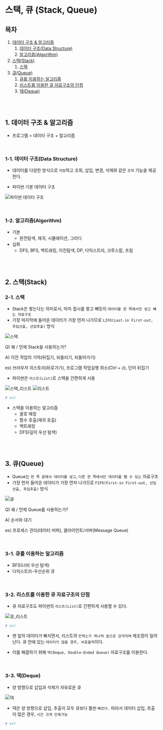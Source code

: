 # 스택, 큐 (Stack, Queue)

## 목차

1. [데이터 구조 & 알고리즘](#1-데이터-구조--알고리즘)
    1. [데이터 구조(Data Structure)](#1-1-데이터-구조data-structure)
    2. [알고리즘(Algorithm)](#1-2-알고리즘algorithm)
2. [스택(Stack)](#2-스택stack)
    1. [스택](#2-1-스택)
3. [큐(Queue)](#3-큐queue)
    1. [큐를 이용하는 알고리즘](#3-1-큐를-이용하는-알고리즘)
    2. [리스트를 이용한 큐 자료구조의 단점](#3-2-리스트를-이용한-큐-자료구조의-단점)
    3. [덱(Deque)](#3-3-덱deque)

<br>
<br>

## 1. 데이터 구조 & 알고리즘

-   프로그램 = 데이터 구조 + 알고리즘

<br>

### 1-1. 데이터 구조(Data Structure)

-   데이터를 다양한 방식으로 `저장`하고 조회, 삽입, 변경, 삭제와 같은 `조작` 기능을 제공한다.

-   파이썬 기본 데이터 구조

![파이썬 데이터 구조](../img/python_data_structure.png)

<br>

### 1-2. 알고리즘(Algorithm)

-   기본
    -   완전탐색, 재귀, 시뮬레이션, 그리디
-   심화
    -   DFS, BFS, 백트래킹, 이진탐색, DP, 다익스트라, 크루스칼, 프림

<br>
<br>

## 2. 스택(Stack)

### 2-1. 스택

-   Stack은 쌓는다는 의미로서, 마치 접시를 쌓고 빼듯이 `데이터를 한 쪽에서만 넣고 빼는 자료구조`
-   가장 마지막에 들어온 데이터가 가장 먼저 나가므로 `LIFO(Last-in First-out, 후입선출, 선입후출)` 방식

![스택](../img/python_stack.png)

Q) 왜 / 언제 Stack을 사용하는가?

A) 이전 작업의 기억(뒤집기, 되돌리기, 되돌아가기)

ex) 브라우저 히스토리(뒤로가기), 프로그램 작업실행 취소(Ctrl + z), 단어 뒤집기

-   파이썬은 `리스트(List)`로 스택을 간편하게 사용

![스택_리스트](../img/python_stack_list.png)
![리스트](../img/python_list.png)

```python
# ex)


```

-   스택을 이용하는 알고리즘
    -   괄호 매칭
    -   함수 호출(재귀 호출)
    -   백트래킹
    -   DFS(깊이 우선 탐색)

<br>
<br>

## 3. 큐(Queue)

-   Queue는 `한 쪽 끝에서 데이터를 넣고`, `다른 한 쪽에서만 데이터를 뺄 수 있는` 자료구조
-   가장 먼저 들어온 데이터가 가장 먼저 나가므로 `FIFO(First-in First-out, 선입선출, 후입후출)` 방식

![큐](../img/python_queue.png)

Q) 왜 / 언제 Queue를 사용하는가?

A) 순서와 대기

ex) 프로세스 관리(데이터 버퍼), 클라이언트/서버(Message Queue)

<br>

### 3-1. 큐를 이용하는 알고리즘

-   BFS(너비 우선 탐색)
-   다익스트라-우선순위 큐

<br>

### 3-2. 리스트를 이용한 큐 자료구조의 단점

-   큐 자료구조도 파이썬의 `리스트(List)`로 간편하게 사용할 수 있다.

![큐_리스트](../img/python_queue_list.png)

```python
# ex)


```

-   맨 앞의 데이터가 빠지면서, 리스트의 `인덱스가 하나씩 앞으로 당겨지며` 재조정이 일어난다. 큐 안에 있는 `데이터가 많을 경우, 비효율적`이다.

-   이를 해결하기 위해 `덱(Deque, Double-Ended Queue)` 자료구조를 이용한다.

<br>

### 3-3. 덱(Deque)

-   양 방향으로 삽입과 삭제가 자유로운 큐

![덱](../img/python_deque.png)

-   덱은 양 방향으로 삽입, 추출이 모두 큐보다 훨씬 `빠르다.` 따라서 데이터 삽입, 추출이 많은 경우, `시간 크게 단축가능`

```python
# ex)


```
